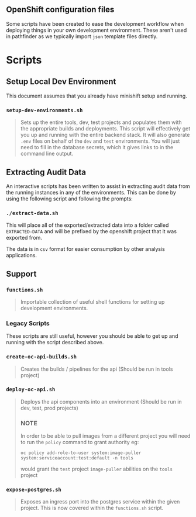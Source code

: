## OpenShift configuration files

Some scripts have been created to ease the development workflow when deploying things in your own development environment.  These aren't used in pathfinder as we typically import `json` template files directly.

# Scripts 

## Setup Local Dev Environment
This document assumes that you already have minishift setup and running.

### `setup-dev-environments.sh`
>
> Sets up the entire tools, dev, test projects and populates them with the appropriate builds and deployments.  This script will effectively get you up and running with the entire backend stack.  It will also generate `.env` files on behalf of the `dev` and `test` environments.  You will just need to fill in the database secrets, which it gives links to in the command line output.

## Extracting Audit Data

An interactive scripts has been written to assist in extracting audit data from the running instances in any of the environments.  This can be done by using the following script and following the prompts:

### `./extract-data.sh`

This will place all of the exported/extracted data into a folder called `EXTRACTED-DATA` and will be prefixed by the openshift project that it was exported from.

The data is in `csv` format for easier consumption by other analysis applications.

## Support

### `functions.sh`
>
> Importable collection of useful shell functions for setting up development environments.

### Legacy Scripts
These scripts are still useful, however you should be able to get up and running with the script described above.

### `create-oc-api-builds.sh`
>
> Creates the builds / pipelines for the api (Should be run in tools project)
  
### `deploy-oc-api.sh`
>
> Deploys the api components into an environment (Should be run in dev, test, prod projects)
> ### NOTE 
> In order to be able to pull images from a different project you will need to run the `policy` command to grant authority eg:
>
> `oc policy add-role-to-user system:image-puller system:serviceaccount:test:default -n tools`
> 
> would grant the `test` project `image-puller` abilities on the `tools` project

### `expose-postgres.sh`
>
> Exposes an ingress port into the postgres service within the given project.  This is now covered within the `functions.sh` script.

